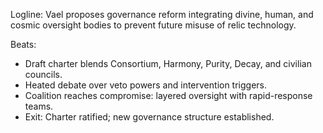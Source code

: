 ﻿---
series: 4
novella: 1
file: S4N1_CH11
type: chapter
pov: Vael
setting: Council hall â€“ governance reform
word_target_min: 1201
word_target_max: 2299
status: outline
---
Logline: Vael proposes governance reform integrating divine, human, and cosmic oversight bodies to prevent future misuse of relic technology.

Beats:
- Draft charter blends Consortium, Harmony, Purity, Decay, and civilian councils.
- Heated debate over veto powers and intervention triggers.
- Coalition reaches compromise: layered oversight with rapid-response teams.
- Exit: Charter ratified; new governance structure established.